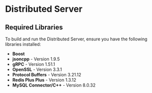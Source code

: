 # Distributed Server

## Required Libraries

To build and run the Distributed Server, ensure you have the following libraries installed:

- **Boost**
- **jsoncpp**  - Version 1.9.5
- **gRPC**  - Version 1.51.1
- **OpenSSL**  - Version 3.3.1
- **Protocol Buffers**  - Version 3.21.12
- **Redis Plus Plus**  - Version 1.3.12
- **MySQL Connector/C++**  - Version 8.0.32

